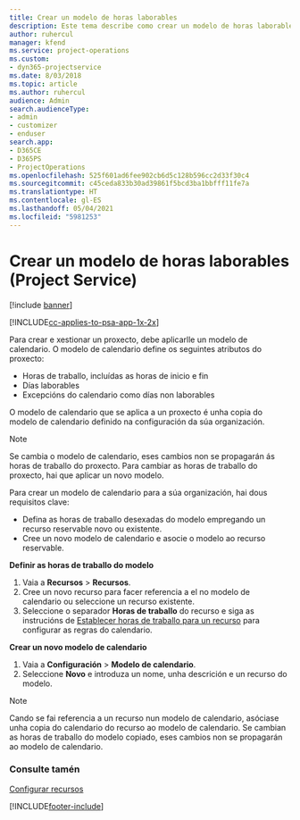 ```yaml
---
title: Crear un modelo de horas laborables
description: Este tema describe como crear un modelo de horas laborables en Project Service.
author: ruhercul
manager: kfend
ms.service: project-operations
ms.custom:
- dyn365-projectservice
ms.date: 8/03/2018
ms.topic: article
ms.author: ruhercul
audience: Admin
search.audienceType:
- admin
- customizer
- enduser
search.app:
- D365CE
- D365PS
- ProjectOperations
ms.openlocfilehash: 525f601ad6fee902cb6d5c128b596cc2d33f30c4
ms.sourcegitcommit: c45ceda833b30ad39861f5bcd3ba1bbfff11fe7a
ms.translationtype: HT
ms.contentlocale: gl-ES
ms.lasthandoff: 05/04/2021
ms.locfileid: "5981253"
---
```

# <a name="create-a-work-hours-template-project-service"></a>Crear un modelo de horas laborables (Project Service)

[!include [banner](../includes/psa-now-project-operations.md)]

[!INCLUDE[cc-applies-to-psa-app-1x-2x](../includes/cc-applies-to-psa-app-3x.md)]

Para crear e xestionar un proxecto, debe aplicarlle un modelo de calendario. O modelo de calendario define os seguintes atributos do proxecto:

- Horas de traballo, incluídas as horas de inicio e fin
- Días laborables
- Excepcións do calendario como días non laborables

O modelo de calendario que se aplica a un proxecto é unha copia do modelo de calendario definido na configuración da súa organización.

> [!NOTE]
> Se cambia o modelo de calendario, eses cambios non se propagarán ás horas de traballo do proxecto. Para cambiar as horas de traballo do proxecto, hai que aplicar un novo modelo.

Para crear un modelo de calendario para a súa organización, hai dous requisitos clave:

- Defina as horas de traballo desexadas do modelo empregando un recurso reservable novo ou existente.
- Cree un novo modelo de calendario e asocie o modelo ao recurso reservable.

**Definir as horas de traballo do modelo**

1. Vaia a **Recursos** \> **Recursos**.
2. Cree un novo recurso para facer referencia a el no modelo de calendario ou seleccione un recurso existente.
3. Seleccione o separador **Horas de traballo** do recurso e siga as instrucións de [Establecer horas de traballo para un recurso](https://docs.microsoft.com/dynamics365/field-service/set-work-hours-resource) para configurar as regras do calendario.

**Crear un novo modelo de calendario**

1. Vaia a **Configuración** \> **Modelo de calendario**.
2. Seleccione **Novo** e introduza un nome, unha descrición e un recurso do modelo.


> [!NOTE]
> Cando se fai referencia a un recurso nun modelo de calendario, asóciase unha copia do calendario do recurso ao modelo de calendario. Se cambian as horas de traballo do modelo copiado, eses cambios non se propagarán ao modelo de calendario.


### <a name="see-also"></a>Consulte tamén  
 [Configurar recursos](../psa/set-up-resources.md)


[!INCLUDE[footer-include](../includes/footer-banner.md)]
